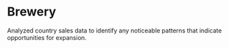# Brewery
Analyzed country sales data to identify any noticeable patterns that indicate opportunities for expansion.
